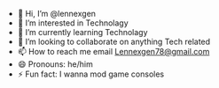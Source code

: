 - 👋 Hi, I’m @lennexgen
- 👀 I’m interested in Technolagy 
- 🌱 I’m currently learning Technolagy 
- 💞️ I’m looking to collaborate on anything Tech related
- 📫 How to reach me email Lennexgen78@gmail.com 
- 😄 Pronouns: he/him
- ⚡ Fun fact: I wanna mod game consoles

<!---
lennexgen/lennexgen is a ✨ special ✨ repository because its `README.md` (this file) appears on your GitHub profile.
You can click the Preview link to take a look at your changes.
--->
